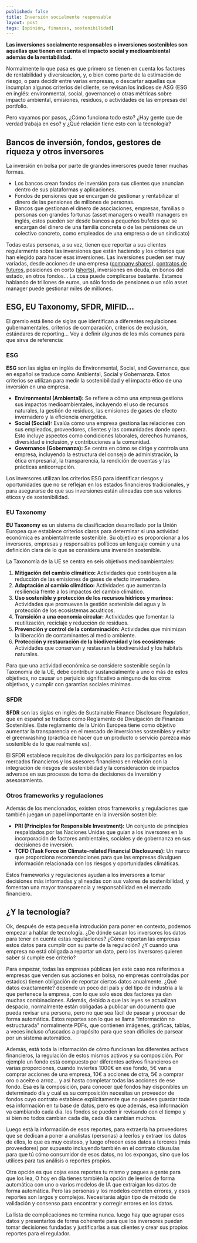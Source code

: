 ```yaml
---
published: false
title: Inversión socialmente responsable
layout: post
tags: [opinión, finanzas, sostenibilidad]
---
```


**Las inversiones socialmente responsables o inversiones sostenibles son aquellas que tienen en cuenta el impacto social y medioambiental además de la rentabilidad.**

Normalmente lo que pasa es que primero se tienen en cuenta los factores de rentabilidad y diversicación, y, o bien como parte de la estimación de riesgo, o para decidir entre varias empresas, o descartar aquellas que incumplan algunos criterios del cliente, se revisan los índices de ASG (ESG en inglés: environmental, social, governance) o otras métricas sobre impacto ambiental, emisiones, residuos, o actividades de las empresas del portfolio.

Pero vayamos por pasos, ¿Cómo funciona todo esto? ¿Hay gente que de verdad trabaja en eso? y ¿Qué relación tiene esto con la tecnología?

## Bancos de inversión, fondos, gestores de riqueza y otros inversores

La inversión en bolsa por parte de grandes inversores puede tener muchas formas.

- Los bancos crean fondos de inversión para sus clientes que anuncian dentro de sus plataformas y aplicaciones.
- Fondos de pensiones que se encargan de gestionar y rentabilizar el dinero de las pensiones de millones de personas.
- Bancos que gestionan el dinero de asociaciones, empresas, familias o personas con grandes fortunas (asset managers o wealth managers en inglés, estos pueden ser desde bancos a pequeños bufetes que se encargan del dinero de una familia concreta o de las pensiones de un colectivo concreto, como empleados de una empresa o de un sindicato)

Todas estas personas, a su vez, tienen que reportar a sus clientes regularmente sobre las inversiones que están haciendo y los criterios que han elegido para hacer esas inversiones. Las inversiones pueden ser muy variadas, desde acciones de una empresa ([company shares](https://en.wikipedia.org/wiki/Stock)), [contratos de futuros](https://en.wikipedia.org/wiki/Futures_contract), posiciones en corto ([shorts](<https://en.wikipedia.org/wiki/Short_(finance)>)), inversiones en deuda, en bonos del estado, en otros fondos... La cosa puede complicarse bastante. Estamos hablando de trillones de euros, un sólo fondo de pensiones o un sólo asset manager puede gestionar miles de millones.

## ESG, EU Taxonomy, SFDR, MIFID...

El gremio está lleno de siglas que identifican a diferentes regulaciones gubernamentales, criterios de comparación, criterios de exclusión, estándares de reporting... Voy a definir algunos de los más comunes para que sirva de referencia:

### ESG

**ESG** son las siglas en inglés de Environmental, Social, and Governance, que en español se traduce como Ambiental, Social y Gobernanza. Estos criterios se utilizan para medir la sostenibilidad y el impacto ético de una inversión en una empresa.

- **Environmental (Ambiental):** Se refiere a cómo una empresa gestiona sus impactos medioambientales, incluyendo el uso de recursos naturales, la gestión de residuos, las emisiones de gases de efecto invernadero y la eficiencia energética.
- **Social (Social):** Evalúa cómo una empresa gestiona las relaciones con sus empleados, proveedores, clientes y las comunidades donde opera. Esto incluye aspectos como condiciones laborales, derechos humanos, diversidad e inclusión, y contribuciones a la comunidad.
- **Governance (Gobernanza):** Se centra en cómo se dirige y controla una empresa, incluyendo la estructura del consejo de administración, la ética empresarial, la transparencia, la rendición de cuentas y las prácticas anticorrupción.

Los inversores utilizan los criterios ESG para identificar riesgos y oportunidades que no se reflejan en los estados financieros tradicionales, y para asegurarse de que sus inversiones están alineadas con sus valores éticos y de sostenibilidad.

### EU Taxonomy

**EU Taxonomy** es un sistema de clasificación desarrollado por la Unión Europea que establece criterios claros para determinar si una actividad económica es ambientalmente sostenible. Su objetivo es proporcionar a los inversores, empresas y responsables políticos un lenguaje común y una definición clara de lo que se considera una inversión sostenible.

La Taxonomía de la UE se centra en seis objetivos medioambientales:

1. **Mitigación del cambio climático:** Actividades que contribuyen a la reducción de las emisiones de gases de efecto invernadero.
2. **Adaptación al cambio climático:** Actividades que aumentan la resiliencia frente a los impactos del cambio climático.
3. **Uso sostenible y protección de los recursos hídricos y marinos:** Actividades que promueven la gestión sostenible del agua y la protección de los ecosistemas acuáticos.
4. **Transición a una economía circular:** Actividades que fomentan la reutilización, reciclaje y reducción de residuos.
5. **Prevención y control de la contaminación:** Actividades que minimizan la liberación de contaminantes al medio ambiente.
6. **Protección y restauración de la biodiversidad y los ecosistemas:** Actividades que conservan y restauran la biodiversidad y los hábitats naturales.

Para que una actividad económica se considere sostenible según la Taxonomía de la UE, debe contribuir sustancialmente a uno o más de estos objetivos, no causar un perjuicio significativo a ninguno de los otros objetivos, y cumplir con garantías sociales mínimas.

### SFDR

**SFDR** son las siglas en inglés de Sustainable Finance Disclosure Regulation, que en español se traduce como Reglamento de Divulgación de Finanzas Sostenibles. Este reglamento de la Unión Europea tiene como objetivo aumentar la transparencia en el mercado de inversiones sostenibles y evitar el greenwashing (práctica de hacer que un producto o servicio parezca más sostenible de lo que realmente es).

El SFDR establece requisitos de divulgación para los participantes en los mercados financieros y los asesores financieros en relación con la integración de riesgos de sostenibilidad y la consideración de impactos adversos en sus procesos de toma de decisiones de inversión y asesoramiento.

### Otros frameworks y regulaciones

Además de los mencionados, existen otros frameworks y regulaciones que también juegan un papel importante en la inversión sostenible:

- **PRI (Principles for Responsible Investment):** Un conjunto de principios respaldados por las Naciones Unidas que guían a los inversores en la incorporación de factores ambientales, sociales y de gobernanza en sus decisiones de inversión.
- **TCFD (Task Force on Climate-related Financial Disclosures):** Un marco que proporciona recomendaciones para que las empresas divulguen información relacionada con los riesgos y oportunidades climáticas.

Estos frameworks y regulaciones ayudan a los inversores a tomar decisiones más informadas y alineadas con sus valores de sostenibilidad, y fomentan una mayor transparencia y responsabilidad en el mercado financiero.

## ¿Y la tecnología?

Ok, después de esta pequeña introdución para poner en contexto, podemos empezar a hablar de tecnología. ¿De dónde sacan los inversores los datos para tener en cuenta estas regulaciones? ¿Cómo reportan las empresas estos datos para cumplir con su parte de la regulación? ¿Y cuando una empresa no está obligada a reportar un dato, pero los inversores quieren saber si cumple ese criterio?

Para empezar, todas las empresas públicas (en este caso nos referimos a empresas que venden sus acciones en bolsa, no empresas controladas por estados) tienen obligación de reportar ciertos datos anualmente. ¿Qué datos exactamente? depende un poco del país y del tipo de industria a la que pertenece la empresa, con lo que solo esos dos factores ya dan muchas combinaciones. Además, debido a que las leyes se actualizan despacio, normalmente están obligadas a publicar un documento que pueda revisar una persona, pero no que sea fácil de pasear y procesar de forma automática.  Estos reportes son lo que se llama "información no estructurada" normalmente PDFs, que contienen imágenes, gráficas, tablas, a veces incluso ofuscados a propósito para que sean difíciles de parsear por un sistema automático.

Además, está toda la información de cómo funcionan los diferentes activos financieros, la regulación de estos mismos activos y su composición. Por ejemplo un fondo está compuesto por diferentes activos financieros en varias proporciones, cuando inviertes 1000€ en ese fondo, 5€ van a comprar acciones de una empresa, 10€ a acciones de otra, 5€ a comprar oro o aceite o arroz... y así hasta completar todas las acciones de ese fondo. Esa es la composición, para conocer qué fondos hay disponibles un determinado día y cuál es su composición necesitas un proveedor de fondos cuyo contrato establece explícitamente que no puedes guardar toda esa información en tu base de datos, pero es que además, esa información va cambiando cada día. los fondos se pueden ir revisando con el tiempo y si bien no todos cambian cada día, cada día cambian muchos.

Luego está la información de esos reportes, para extraerla ha proveedores que se dedican a poner a analistas (personas) a leerlos y extraer los datos de ellos, lo que es muy costoso, y luego ofrecen esos datos a terceros (más proveedores) por supuesto incluyendo también en el contrato cláusulas para que tú cómo consumidor de esos datos, no los expongas, sino que los utilices para tus análisis o reportes propios.

Otra opción es que cojas esos reportes tu mismo y pagues a gente para que los lea, O hoy en día tienes también la opción de leerlos de forma automática con uno o varios modelos de IA que extraigan los datos de forma automática. Pero las personas y los modelos cometen errores, y esos reportes son largos y complejos. Necesitarás algún tipo de método de validación y consenso para encontrar y corregir errores en los datos.

La lista de complicaciones no termina nunca. luego hay que agrupar esos datos y presentarlos de forma coherente para que los inversores puedan tomar decisiones fundadas y justificarlas a sus clientes y crear sus propios reportes para el regulador.